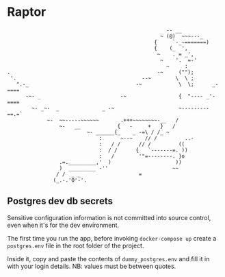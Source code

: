 # Raptor
```
                                                    -- __
                                                  ~ (@)  ~~~---_
                                                {     `-_~=======)
                                                {    (_  ',
                                                 ~    . = _',
                                                  ~    '.  =-'
                                                    ~     :
.                                                -~     ("");
 '.                                         --~        \  \ ;
   ".-_                                   -~            \  \;      _-====
      -~- _                          -~                 {  "---- _'-====
        ~- _~-  _              _ -~                     ~---------==.=`
             ~-  ~~-----~~~~~~       .+++~~~~~~~~-__   /
                 ~-   __            {   -     +   }   /
                          ~- ______{_    _ -=\ / /_ ~
                              :      ~--~    // /         ..-
                              :   / /      // /         ((
                              :  / /      {   `-------=. ))
                              :   /        '"=--------. }o
                 .=._________,'  )                     ))
                 )  _________ -''                     ~~
                / /  _ _                   =
               (_.-.'O'-'.
```

## Postgres dev db secrets
Sensitive configuration information is not committed into source control, even when it's for the dev environment.

The first time you run the app, before invoking `docker-compose up` create a `postgres.env` file in the root folder of the project.

Inside it, copy and paste the contents of `dummy_postgres.env` and fill it in with your login details. 
NB: values must be between quotes.
